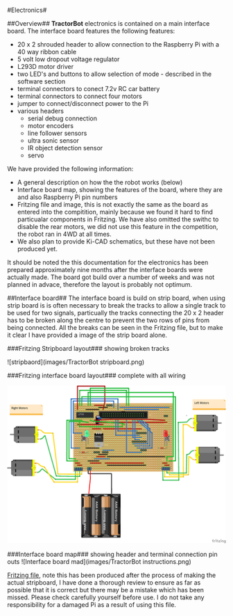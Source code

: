 #Electronics#

##Overview##
**TractorBot** electronics is contained on a main interface board.  The interface board features the following features:

- 20 x 2 shrouded header to allow connection to the Raspberry Pi with a 40 way ribbon cable
- 5 volt low dropout voltage regulator
- L293D motor driver
- two LED's and buttons to allow selection of mode - described in the software section
- terminal connectors to conect 7.2v RC car battery
- terminal connectors to connect four motors
- jumper to connect/disconnect power to the Pi
- various headers
    - serial debug connection
    - motor encoders
    - line follower sensors
    - ultra sonic sensor
    - IR object detection sensor
    - servo
    
We have provided the following information:

- A general description on how the the robot works (below)
- Interface board map, showing the features of the board, where they are and also Raspberry Pi pin numbers
- Fritzing file and image, this is not exactly the same as the board as entered into the compitition, mainly because we found it hard to find particualar components in Fritzing. We have also omitted the swithc to disable the rear motors, we did not use this feature in the competition, the robot ran in 4WD at all times.
- We also plan to provide Ki-CAD schematics, but these have not been produced yet.

It should be noted the this documentation for the electronics has been prepared approximately nine months after the interface boards were actually made.  The board got build over a number of weeks and was not planned in advace, therefore the layout is probably not optimum.

##Interface board##
The interface board is build on strip board, when using strip board is is often necessary to break the tracks to allow a single track to be used for two signals, particually the tracks connecting the 20 x 2 header has to be broken along the centre to prevent the two rows of pins from being connected.  All the breaks can be seen in the Fritzing file, but to make it clear I have provided a image of the strip board alone.


###Fritzing Stripboard layout###
showing broken tracks

![stripbaord](images/TractorBot stripboard.png)

###Fritzing interface board layout###
complete with all wiring

![Interface board](images/TractorBot_bb.png)

###Interface board map###
showing header and terminal connection pin outs
![Interface board mad](images/TractorBot instructions.png)

[Fritzing file](TractorBot.fzz), note this has been produced after the process of making the actual stripboard, I have done a thorough review to ensure as far as possible that it is correct but there may be a mistake which has been missed.  Please check carefully yourself before use.  I do not take any responsibility for a damaged Pi as a result of using this file.